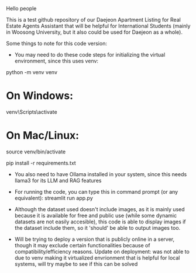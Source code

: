 Hello people

This is a test github repository of our Daejeon Apartment Listing for Real Estate Agents Assistant that will be helpful for International Students (mainly in Woosong University, but it also could be used for Daejeon as a whole).

Some things to note for this code version:
- You may need to do these code steps for initializing the virtual environment, since this uses venv:

python -m venv venv
# On Windows:
venv\Scripts\activate
# On Mac/Linux:
source venv/bin/activate

pip install -r requirements.txt

- You also need to have Ollama installed in your system, since this needs llama3 for its LLM and RAG features

- For running the code, you can type this in command prompt (or any equivalent):
  streamlit run app.py

- Although the dataset used doesn't include images, as it is mainly used because it is available for free and public use (while some dynamic datasets are not easily accesible), this code is able to display images if the dataset include them, so it 'should' be able to output images too.

- Will be trying to deploy a version that is publicly online in a server, though it may exclude certain functionalities because of compatibility/efficiency reasons.
  Update on deployment: was not able to due to venv making it virtualized envrionment that is helpful for local systems, will try maybe to see if this can be solved
